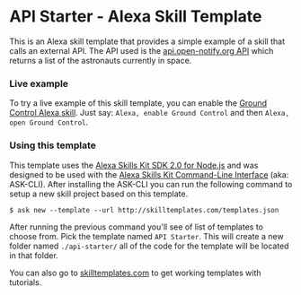# API Starter - Alexa Skill Template

This is an Alexa skill template that provides a simple example of a skill that calls an external API. The API used is the [api.open-notify.org API](http://api.open-notify.org/astros.json) which returns a list of the astronauts currently in space.

### Live example
To try a live example of this skill template, you can enable the [Ground Control Alexa skill](https://www.amazon.com/Dabble-Lab-Ground-Control/dp/B075CWGY1P/ref=sr_1_sc_1?ie=UTF8&qid=1514557483&sr=8-1-spell&keywords=grond+control+alexa+skill). Just say: `Alexa, enable Ground Control` and then `Alexa, open Ground Control`.

### Using this template

This template uses the [Alexa Skills Kit SDK 2.0 for Node.js](https://github.com/alexa/alexa-skills-kit-sdk-for-nodejs) and was designed to be used with the [Alexa Skills Kit Command-Line Interface](https://developer.amazon.com/docs/smapi/ask-cli-intro.html) (aka: ASK-CLI). After installing the ASK-CLI you can run the following command to setup a new skill project based on this template.

`$ ask new --template --url http://skilltemplates.com/templates.json`

After running the previous command you'll see of list of templates to choose from. Pick the template named `API Starter`. This will create a new folder named `./api-starter/` all of the code for the template will be located in that folder.

You can also go to <a href="https://skilltemplates.com/" target="_blank">skilltemplates.com</a> to get working templates with tutorials.
